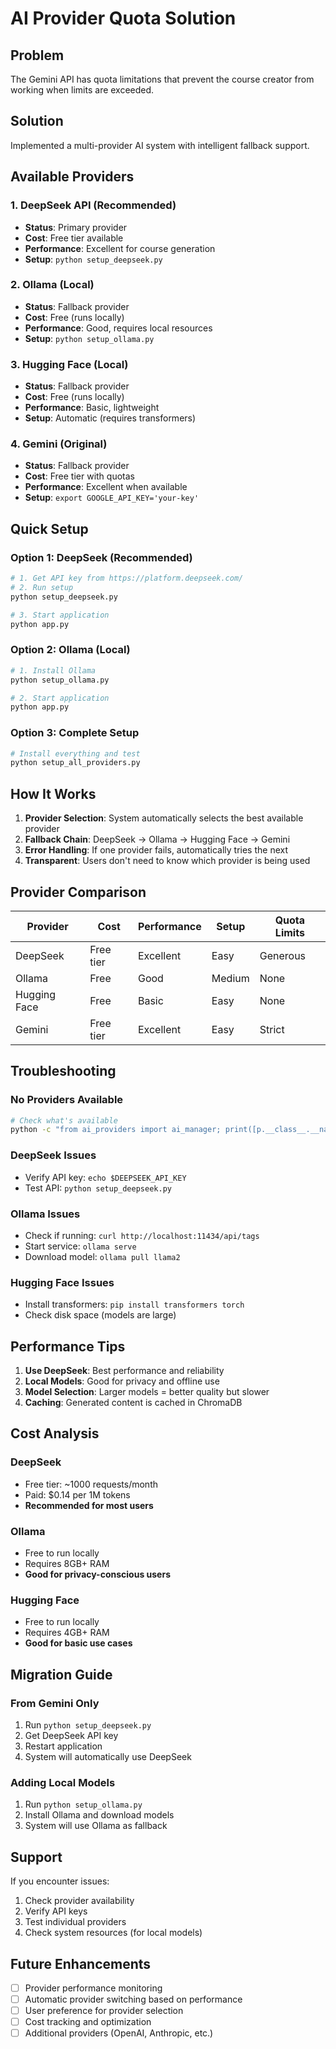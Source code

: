 # AI Provider Quota Solution

## Problem
The Gemini API has quota limitations that prevent the course creator from working when limits are exceeded.

## Solution
Implemented a multi-provider AI system with intelligent fallback support.

## Available Providers

### 1. DeepSeek API (Recommended)
- **Status**: Primary provider
- **Cost**: Free tier available
- **Performance**: Excellent for course generation
- **Setup**: `python setup_deepseek.py`

### 2. Ollama (Local)
- **Status**: Fallback provider
- **Cost**: Free (runs locally)
- **Performance**: Good, requires local resources
- **Setup**: `python setup_ollama.py`

### 3. Hugging Face (Local)
- **Status**: Fallback provider
- **Cost**: Free (runs locally)
- **Performance**: Basic, lightweight
- **Setup**: Automatic (requires transformers)

### 4. Gemini (Original)
- **Status**: Fallback provider
- **Cost**: Free tier with quotas
- **Performance**: Excellent when available
- **Setup**: `export GOOGLE_API_KEY='your-key'`

## Quick Setup

### Option 1: DeepSeek (Recommended)
```bash
# 1. Get API key from https://platform.deepseek.com/
# 2. Run setup
python setup_deepseek.py

# 3. Start application
python app.py
```

### Option 2: Ollama (Local)
```bash
# 1. Install Ollama
python setup_ollama.py

# 2. Start application
python app.py
```

### Option 3: Complete Setup
```bash
# Install everything and test
python setup_all_providers.py
```

## How It Works

1. **Provider Selection**: System automatically selects the best available provider
2. **Fallback Chain**: DeepSeek → Ollama → Hugging Face → Gemini
3. **Error Handling**: If one provider fails, automatically tries the next
4. **Transparent**: Users don't need to know which provider is being used

## Provider Comparison

| Provider | Cost | Performance | Setup | Quota Limits |
|----------|------|-------------|-------|--------------|
| DeepSeek | Free tier | Excellent | Easy | Generous |
| Ollama | Free | Good | Medium | None |
| Hugging Face | Free | Basic | Easy | None |
| Gemini | Free tier | Excellent | Easy | Strict |

## Troubleshooting

### No Providers Available
```bash
# Check what's available
python -c "from ai_providers import ai_manager; print([p.__class__.__name__ for p in ai_manager.providers if p.is_available()])"
```

### DeepSeek Issues
- Verify API key: `echo $DEEPSEEK_API_KEY`
- Test API: `python setup_deepseek.py`

### Ollama Issues
- Check if running: `curl http://localhost:11434/api/tags`
- Start service: `ollama serve`
- Download model: `ollama pull llama2`

### Hugging Face Issues
- Install transformers: `pip install transformers torch`
- Check disk space (models are large)

## Performance Tips

1. **Use DeepSeek**: Best performance and reliability
2. **Local Models**: Good for privacy and offline use
3. **Model Selection**: Larger models = better quality but slower
4. **Caching**: Generated content is cached in ChromaDB

## Cost Analysis

### DeepSeek
- Free tier: ~1000 requests/month
- Paid: $0.14 per 1M tokens
- **Recommended for most users**

### Ollama
- Free to run locally
- Requires 8GB+ RAM
- **Good for privacy-conscious users**

### Hugging Face
- Free to run locally
- Requires 4GB+ RAM
- **Good for basic use cases**

## Migration Guide

### From Gemini Only
1. Run `python setup_deepseek.py`
2. Get DeepSeek API key
3. Restart application
4. System will automatically use DeepSeek

### Adding Local Models
1. Run `python setup_ollama.py`
2. Install Ollama and download models
3. System will use Ollama as fallback

## Support

If you encounter issues:
1. Check provider availability
2. Verify API keys
3. Test individual providers
4. Check system resources (for local models)

## Future Enhancements

- [ ] Provider performance monitoring
- [ ] Automatic provider switching based on performance
- [ ] User preference for provider selection
- [ ] Cost tracking and optimization
- [ ] Additional providers (OpenAI, Anthropic, etc.)
